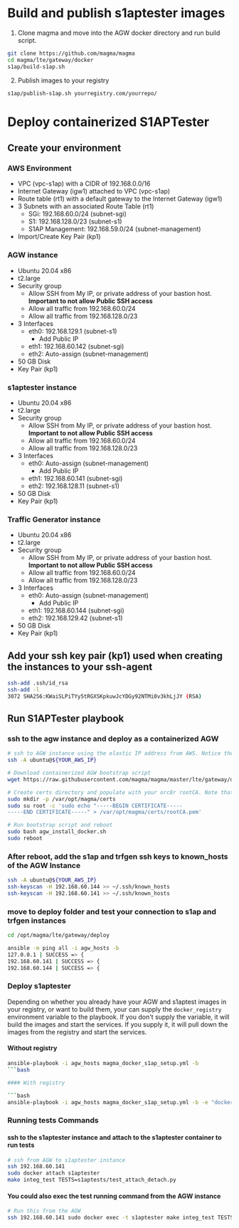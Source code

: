 # Build and publish s1aptester images

1. Clone magma and move into the AGW docker directory and run build script.

```bash
git clone https://github.com/magma/magma
cd magma/lte/gateway/docker
s1ap/build-s1ap.sh
```

2. Publish images to your registry

```bash
s1ap/publish-s1ap.sh yourregistry.com/yourrepo/
```

# Deploy containerized S1APTester

## Create your environment

### AWS Environment

- VPC (vpc-s1ap) with a CIDR of 192.168.0.0/16
- Internet Gateway (igw1) attached to VPC (vpc-s1ap)
- Route table (rt1) with a default gateway to the Internet Gateway (igw1)
- 3 Subnets with an associated Route Table (rt1)
  - SGi: 192.168.60.0/24 (subnet-sgi)
  - S1: 192.168.128.0/23 (subnet-s1)
  - S1AP Management: 192.168.59.0/24 (subnet-management)
- Import/Create Key Pair (kp1)

### AGW instance

- Ubuntu 20.04 x86
- t2.large
- Security group
  - Allow SSH from My IP, or private address of your bastion host. **Important to not allow Public SSH access**
  - Allow all traffic from 192.168.60.0/24
  - Allow all traffic from 192.168.128.0/23
- 3 Interfaces
  - eth0: 192.168.129.1 (subnet-s1)
    - Add Public IP
  - eth1: 192.168.60.142 (subnet-sgi)
  - eth2: Auto-assign (subnet-management)
- 50 GB Disk
- Key Pair (kp1)

### s1aptester instance

- Ubuntu 20.04 x86
- t2.large
- Security group
  - Allow SSH from My IP, or private address of your bastion host. **Important to not allow Public SSH access**
  - Allow all traffic from 192.168.60.0/24
  - Allow all traffic from 192.168.128.0/23
- 3 Interfaces
  - eth0: Auto-assign (subnet-management)
    - Add Public IP
  - eth1: 192.168.60.141 (subnet-sgi)
  - eth2: 192.168.128.11 (subnet-s1)
- 50 GB Disk
- Key Pair (kp1)

### Traffic Generator instance

- Ubuntu 20.04 x86
- t2.large
- Security group
  - Allow SSH from My IP, or private address of your bastion host. **Important to not allow Public SSH access**
  - Allow all traffic from 192.168.60.0/24
  - Allow all traffic from 192.168.128.0/23
- 3 Interfaces
  - eth0: Auto-assign (subnet-management)
    - Add Public IP
  - eth1: 192.168.60.144 (subnet-sgi)
  - eth2: 192.168.129.42 (subnet-s1)
- 50 GB Disk
- Key Pair (kp1)

## Add your ssh key pair (kp1) used when creating the instances to your ssh-agent

```bash
ssh-add .ssh/id_rsa
ssh-add -l
3072 SHA256:KWaiSLPiTYy5tRGXSKpkuwJcYDGy92NTMi0v3khLjJY (RSA)
```

## Run S1APTester playbook

### ssh to the agw instance and deploy as a containerized AGW

```bash
# ssh to AGW instance using the elastic IP address from AWS. Notice the '-A' argument. You must load in the key pair that you created in AWS for it to forward your ssh agent key.
ssh -A ubuntu@${YOUR_AWS_IP}

# Download containerized AGW bootstrap script
wget https://raw.githubusercontent.com/magma/magma/master/lte/gateway/deploy/agw_install_docker.sh

# Create certs directory and populate with your orc8r rootCA. Note that the certificate contents here have been omitted.
sudo mkdir -p /var/opt/magma/certs
sudo su root -c 'sudo echo "-----BEGIN CERTIFICATE-----
-----END CERTIFICATE-----" > /var/opt/magma/certs/rootCA.pem'

# Run bootstrap script and reboot
sudo bash agw_install_docker.sh
sudo reboot
```

### After reboot, add the s1ap and trfgen ssh keys to known_hosts of the AGW Instance

```bash
ssh -A ubuntu@${YOUR_AWS_IP}
ssh-keyscan -H 192.168.60.144 >> ~/.ssh/known_hosts
ssh-keyscan -H 192.168.60.141 >> ~/.ssh/known_hosts
```

### move to deploy folder and test your connection to s1ap and trfgen instances

```bash
cd /opt/magma/lte/gateway/deploy

ansible -m ping all -i agw_hosts -b
127.0.0.1 | SUCCESS => {
192.168.60.141 | SUCCESS => {
192.168.60.144 | SUCCESS => {
```

### Deploy s1aptester

Depending on whether you already have your AGW and s1aptest images in your registry, or want to build them, your can supply the `docker_registry` environment variable to the playbook. If you don't supply the variable, it will build the images and start the services. If you supply it, it will pull down the images from the registry and start the services.

#### Without registry

```bash
ansible-playbook -i agw_hosts magma_docker_s1ap_setup.yml -b
```bash

#### With registry

```bash
ansible-playbook -i agw_hosts magma_docker_s1ap_setup.yml -b -e "docker_registry=public.ecr.aws/yourrepo/"
```

### Running tests Commands

#### ssh to the s1aptester instance and attach to the s1aptester container to run tests

```bash
# ssh from AGW to s1aptester instance
ssh 192.168.60.141
sudo docker attach s1aptester
make integ_test TESTS=s1aptests/test_attach_detach.py
```

#### You could also exec the test running command from the AGW instance

```bash
# Run this from the AGW
ssh 192.168.60.141 sudo docker exec -t s1aptester make integ_test TESTS=s1aptests/test_attach_detach.py
```
